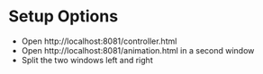 # Setup Options
- Open http://localhost:8081/controller.html
- Open http://localhost:8081/animation.html in a second window
- Split the two windows left and right